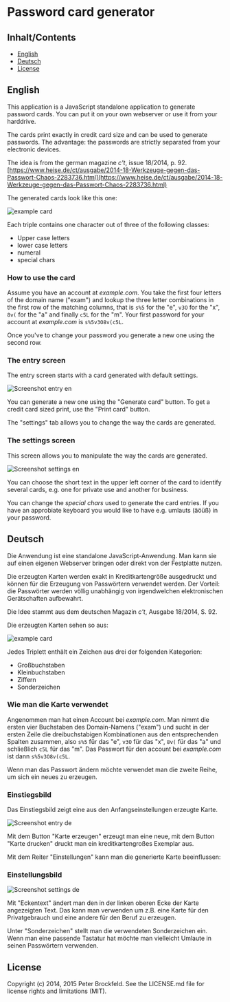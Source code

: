 # Password card generator
 
## Inhalt/Contents

* [English](#english)
* [Deutsch](#deutsch)
* [License](#license) 

## English

This application is a JavaScript standalone application to generate password cards. You can put it on your own webserver or use it from your harddrive.

The cards print exactly in credit card size and can be used to generate passwords. The advantage: the passwords are strictly separated from your electronic devices.

The idea is from the german magazine *c't*, issue 18/2014, p. 92. [https://www.heise.de/ct/ausgabe/2014-18-Werkzeuge-gegen-das-Passwort-Chaos-2283736.html](https://www.heise.de/ct/ausgabe/2014-18-Werkzeuge-gegen-das-Passwort-Chaos-2283736.html)

The generated cards look like this one:

![example card](./screenshots/example_card.png)

Each triple contains one character out of three of the following classes:

* Upper case letters
* lower case letters
* numeral
* special chars

### How to use the card

Assume you have an account at *example.com*. You take the first four letters of the domain name ("exam") and lookup the three letter combinations in the first row of the matching columns, that is `s%5` for the "e", `v3O` for the "x", `8v(` for the "a" and finally `c5L` for the "m". Your first password for your account at *example.com* is `s%5v3O8v(c5L`.

Once you've to change your password you generate a new one using the second row.

### The entry screen

The entry screen starts with a card generated with default settings. 

![Screenshot entry en](./screenshots/entry_en.png)

You can generate a new one using the "Generate card" button. To get a credit card sized print, use the "Print card" button.

The "settings" tab allows you to change the way the cards are generated.

### The settings screen

This screen allows you to manipulate the way the cards are generated.

![Screenshot settings en](./screenshots/settings_en.png)

You can choose the short text in the upper left corner of the card to identify several cards, e.g. one for private use and another for business.

You can change the *special chars* used to generate the card entries. If you have an approbiate keyboard you would like to have e.g. umlauts (äöüß) in your password.

## Deutsch

Die Anwendung ist eine standalone JavaScript-Anwendung. Man kann sie auf einen eigenen Webserver bringen oder direkt von der Festplatte nutzen.

Die erzeugten Karten werden exakt in Kreditkartengröße ausgedruckt und können für die Erzeugung von Passwörtern verwendet werden. Der Vorteil: die Passwörter werden völlig unabhängig von irgendwelchen elektronischen Gerätschaften aufbewahrt.

Die Idee stammt aus dem deutschen Magazin *c't*, Ausgabe 18/2014, S. 92.

Die erzeugten Karten sehen so aus:

![example card](./screenshots/example_card.png)

Jedes Triplett enthält ein Zeichen aus drei der folgenden Kategorien:

* Großbuchstaben
* Kleinbuchstaben
* Ziffern
* Sonderzeichen

### Wie man die Karte verwendet

Angenommen man hat einen Account bei *example.com*. Man nimmt die ersten vier Buchstaben des Domain-Namens ("exam") und sucht in der ersten Zeile die dreibuchstabigen Kombinationen aus den entsprechenden Spalten zusammen, also `s%5` für das "e", `v3O` für das "x", `8v(` für das "a" und schließlich `c5L` für das "m". Das Passwort für den account bei *example.com* ist dann `s%5v3O8v(c5L`.

Wenn man das Passwort ändern möchte verwendet man die zweite Reihe, um sich ein neues zu erzeugen.

### Einstiegsbild

Das Einstiegsbild zeigt eine aus den Anfangseinstellungen erzeugte Karte.

![Screenshot entry de](./screenshots/entry_de.png)

Mit dem Button "Karte erzeugen" erzeugt man eine neue, mit dem Button "Karte drucken" druckt man ein kreditkartengroßes Exemplar aus.

Mit dem Reiter "Einstellungen" kann man die generierte Karte beeinflussen:

### Einstellungsbild

![Screenshot settings de](./screenshots/settings_de.png)

Mit "Eckentext" ändert man den in der linken oberen Ecke der Karte angezeigten Text. Das kann man verwenden um z.B. eine Karte für den Privatgebrauch und eine andere für den Beruf zu erzeugen.

Unter "Sonderzeichen" stellt man die verwendeten Sonderzeichen ein. Wenn man eine passende Tastatur hat möchte man vielleicht Umlaute in seinen Passwörtern verwenden.

## License

Copyright (c) 2014, 2015 Peter Brockfeld. See the LICENSE.md file for license rights and limitations (MIT).
